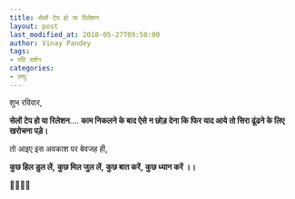 ```yaml
---
title: सेलों टेप हो या रिलेशन
layout: post
last_modified_at: 2018-05-27T09:50:00
author: Vinay Pandey
tags:
- रवि दर्शन
categories:
- लघु
---
```

शुभ रविवार,

**सेलों टेप हो या रिलेशन**....
**काम निकलने के बाद ऐसे न छोड़ देना कि फिर याद आये तो सिरा ढूंढने के लिए खरोचना पड़े।**

तो आइए इस अवकाश पर बेवजह ही,

**कुछ हिल डुल लें,**
**कुछ मिल जुल लें,**
**कुछ बात करें,**
**कुछ ध्यान करें ।।**

🙏🌷🌷🙏


